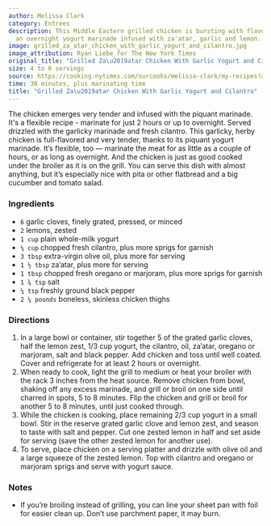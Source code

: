 ```yaml
---
author: Melissa Clark
category: Entrees
description: This Middle Eastern grilled chicken is bursting with flavor thanks to
  an overnight yogurt marinade infused with za'atar, garlic and lemon.
image: grilled_za_atar_chicken_with_garlic_yogurt_and_cilantro.jpg
image_attribution: Ryan Liebe for The New York Times
original_title: "Grilled Za\u2019atar Chicken With Garlic Yogurt and Cilantro"
size: 4 to 6 servings
source: https://cooking.nytimes.com/ourcooks/melissa-clark/my-recipes?action=click&module=byline&region=recipe%20page
time: 30 minutes, plus marinating time
title: "Grilled Za\u2019atar Chicken With Garlic Yogurt and Cilantro"
---
```


The chicken emerges very tender and infused with the piquant marinade. It's a flexible recipe - marinate for just 2 hours or up to overnight. Served drizzled with the garlicky marinade and fresh cilantro. This garlicky, herby chicken is full-flavored and very tender, thanks to its piquant yogurt marinade. It’s flexible, too — marinate the meat for as little as a couple of hours, or as long as overnight. And the chicken is just as good cooked under the broiler as it is on the grill. You can serve this dish with almost anything, but it’s especially nice with pita or other flatbread and a big cucumber and tomato salad. 

### Ingredients

* `6` garlic cloves, finely grated, pressed, or minced
* `2` lemons, zested
* `1 cup` plain whole-milk yogurt
* `¼ cup` chopped fresh cilantro, plus more sprigs for garnish
* `3 tbsp` extra-virgin olive oil, plus more for serving
* `1 ½ tbsp` za’atar, plus more for serving
* `1 tbsp` chopped fresh oregano or marjoram, plus more sprigs for garnish
* `1 ¾ tsp` salt
* `¼ tsp` freshly ground black pepper
* `2 ¼ pounds` boneless, skinless chicken thighs

### Directions

1. In a large bowl or container, stir together 5 of the grated garlic cloves, half the lemon zest, 1/3 cup yogurt, the cilantro, oil, za’atar, oregano or marjoram, salt and black pepper. Add chicken and toss until well coated. Cover and refrigerate for at least 2 hours or overnight.
2. When ready to cook, light the grill to medium or heat your broiler with the rack 3 inches from the heat source. Remove chicken from bowl, shaking off any excess marinade, and grill or broil on one side until charred in spots, 5 to 8 minutes. Flip the chicken and grill or broil for another 5 to 8 minutes, until just cooked through.
3. While the chicken is cooking, place remaining 2/3 cup yogurt in a small bowl. Stir in the reserve grated garlic clove and lemon zest, and season to taste with salt and pepper. Cut one zested lemon in half and set aside for serving (save the other zested lemon for another use).
4. To serve, place chicken on a serving platter and drizzle with olive oil and a large squeeze of the zested lemon. Top with cilantro and oregano or marjoram sprigs and serve with yogurt sauce.

### Notes

- If you’re broiling instead of grilling, you can line your sheet pan with foil for easier clean up. Don’t use parchment paper, it may burn.